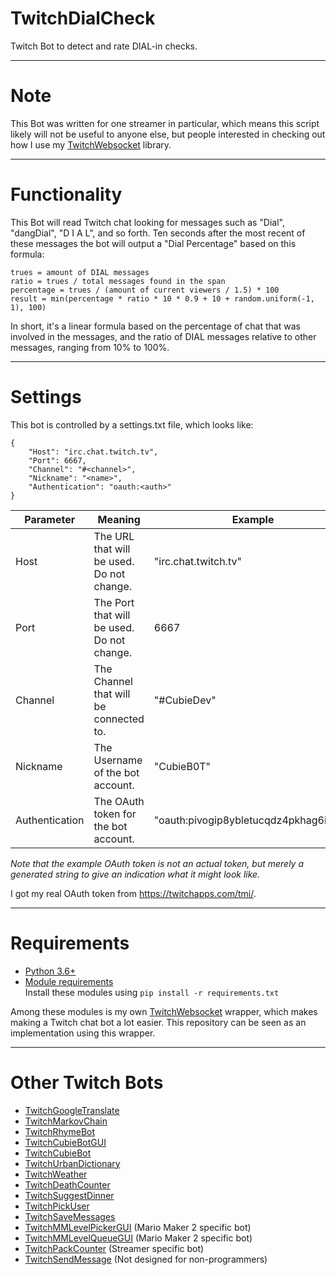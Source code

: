 # TwitchDialCheck
Twitch Bot to detect and rate DIAL-in checks.

---
# Note
This Bot was written for one streamer in particular, which means this script likely will not be useful to anyone else, but people interested in checking out how I use my [TwitchWebsocket](https://github.com/CubieDev/TwitchWebsocket) library.

---
# Functionality
This Bot will read Twitch chat looking for messages such as "Dial", "dangDial", "D I A L", and so forth.
Ten seconds after the most recent of these messages the bot will output a "Dial Percentage" based on this formula:

`trues = amount of DIAL messages`<br>
`ratio = trues / total messages found in the span`<br>
`percentage = trues / (amount of current viewers / 1.5) * 100`<br>
`result = min(percentage * ratio * 10 * 0.9 + 10 + random.uniform(-1, 1), 100)`

In short, it's a linear formula based on the percentage of chat that was involved in the messages, and the ratio of DIAL messages relative to other messages, ranging from 10% to 100%.

---

# Settings
This bot is controlled by a settings.txt file, which looks like:
```
{
    "Host": "irc.chat.twitch.tv",
    "Port": 6667,
    "Channel": "#<channel>",
    "Nickname": "<name>",
    "Authentication": "oauth:<auth>"
}
```

| **Parameter**        | **Meaning** | **Example** |
| -------------------- | ----------- | ----------- |
| Host                 | The URL that will be used. Do not change.                         | "irc.chat.twitch.tv" |
| Port                 | The Port that will be used. Do not change.                        | 6667 |
| Channel              | The Channel that will be connected to.                            | "#CubieDev" |
| Nickname             | The Username of the bot account.                                  | "CubieB0T" |
| Authentication       | The OAuth token for the bot account.                              | "oauth:pivogip8ybletucqdz4pkhag6itbax" |

*Note that the example OAuth token is not an actual token, but merely a generated string to give an indication what it might look like.*

I got my real OAuth token from https://twitchapps.com/tmi/.

---

# Requirements
* [Python 3.6+](https://www.python.org/downloads/)
* [Module requirements](requirements.txt)<br>
Install these modules using `pip install -r requirements.txt`

Among these modules is my own [TwitchWebsocket](https://github.com/CubieDev/TwitchWebsocket) wrapper, which makes making a Twitch chat bot a lot easier.
This repository can be seen as an implementation using this wrapper.

---

# Other Twitch Bots

* [TwitchGoogleTranslate](https://github.com/CubieDev/TwitchGoogleTranslate)
* [TwitchMarkovChain](https://github.com/CubieDev/TwitchMarkovChain)
* [TwitchRhymeBot](https://github.com/CubieDev/TwitchRhymeBot)
* [TwitchCubieBotGUI](https://github.com/CubieDev/TwitchCubieBotGUI)
* [TwitchCubieBot](https://github.com/CubieDev/TwitchCubieBot)
* [TwitchUrbanDictionary](https://github.com/CubieDev/TwitchUrbanDictionary)
* [TwitchWeather](https://github.com/CubieDev/TwitchWeather)
* [TwitchDeathCounter](https://github.com/CubieDev/TwitchDeathCounter)
* [TwitchSuggestDinner](https://github.com/CubieDev/TwitchSuggestDinner)
* [TwitchPickUser](https://github.com/CubieDev/TwitchPickUser)
* [TwitchSaveMessages](https://github.com/CubieDev/TwitchSaveMessages)
* [TwitchMMLevelPickerGUI](https://github.com/CubieDev/TwitchMMLevelPickerGUI) (Mario Maker 2 specific bot)
* [TwitchMMLevelQueueGUI](https://github.com/CubieDev/TwitchMMLevelQueueGUI) (Mario Maker 2 specific bot)
* [TwitchPackCounter](https://github.com/CubieDev/TwitchPackCounter) (Streamer specific bot)
* [TwitchSendMessage](https://github.com/CubieDev/TwitchSendMessage) (Not designed for non-programmers)

